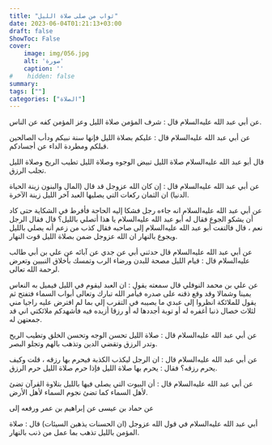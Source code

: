 ```yaml
---
title: "ثواب من صلى صلاة الليل"
date: 2023-06-04T01:21:13+03:00
draft: false
ShowToc: False
cover:
    image: img/056.jpg
    alt: 'صورة'
    caption: ''
#    hidden: false
summary: 
tags: [""]
categories: ["الصلاة"]
---
```

عن أبي عبد الله عليه‌السلام
قال : شرف المؤمن صلاة الليل وعز المؤمن كفه عن الناس.

عن أبي عبد الله عليه‌السلام قال : عليكم بصلاة الليل فإنها سنة
نبيكم ودأب الصالحين قبلكم ومطردة الداء عن أجسادكم.

قال أبو عبد الله عليه‌السلام صلاة الليل تبيض الوجوه
وصلاة الليل تطيب الريح وصلاة الليل تجلب الرزق.

عن أبي عبد الله عليه‌السلام قال : إن كان الله عزوجل قد قال
(المال والبنون زينة الحياة الدنيا) ان الثمان ركعات التي يصليها العبد
آخر الليل زينة الآخرة.

عن أبي عبد الله عليه‌السلام انه جاءه رجل فشكا إليه الحاجة
فأفرط في الشكاية حتى كاد أن يشكو الجوع فقال له أبو عبد الله عليه‌السلام يا هذا
أتصلي بالليل؟ قال فقال الرجل نعم ، قال فالتفت أبو عبد الله عليه‌السلام إلى
صاحبه فقال كذب من زعم أنه يصلي بالليل ويجوع بالنهار ان الله عزوجل
ضمن بصلاة الليل قوت النهار.

عن أبي عبد الله عليه‌السلام
قال حدثني أبي عن جدي عن آبائه عن علي بن أبي طالب عليه‌السلام قال :
قيام الليل مصحة للبدن ورضاء الرب وتمسك بأخلاق النبيين وتعرض
لرحمة الله تعالى.

عن علي بن محمد النوفلي قال سمعته يقول :
ان العبد ليقوم في الليل فيميل به النعاس يمينا وشمالا وقد وقع ذقنه على
صدره فيأمر الله تبارك وتعالى أبواب السماء فتفتح ثم يقول للملائكة
انظروا إلى عبدي ما يصيبه في التقرب إلي بما لم افترض عليه راجيا مني
لثلاث خصال ذنبا أغفره له أو توبة أجددها له أو رزقا أزيده فيه فأشهدكم
ملائكتي اني قد جمعتهن له.

عن أبي عبد الله عليه‌السلام قال : صلاة الليل تحسن
الوجه وتحسن الخلق وتطيب الريح وتدر الرزق وتقضي الدين وتذهب
بالهم وتجلو البصر.

عن أبي عبد الله عليه‌السلام قال : ان الرجل ليكذب الكذبة
فيحرم بها رزقه ، قلت وكيف يحرم رزقه؟ فقال : يحرم بها صلاة الليل
فإذا حرم صلاة الليل حرم الرزق.

عن أبي عبد الله عليه‌السلام قال :
أن البيوت التي يصلى فيها بالليل بتلاوة القرآن تضئ لأهل السماء كما
تضئ نجوم السماء لأهل الأرض.

عن حماد بن عيسى عن إبراهيم بن عمر ورفعه إلى
 
أبي عبد الله عليه‌السلام في قول الله عزوجل (ان الحسنات يذهبن السيئات)
قال : صلاة المؤمن بالليل تذهب بما عمل من ذنب بالنهار.

